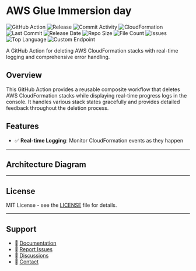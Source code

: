 # AWS Glue Immersion day

![GitHub Action](https://img.shields.io/badge/GitHub-Action-blue?logo=github)&nbsp;![Release](https://github.com/subhamay-bhattacharyya/0207-glue-cft/actions/workflows/release.yaml/badge.svg)&nbsp;![Commit Activity](https://img.shields.io/github/commit-activity/t/subhamay-bhattacharyya/0207-glue-cft)&nbsp;![CloudFormation](https://img.shields.io/badge/AWS-CloudFormation-orange?logo=amazonaws)&nbsp;![Last Commit](https://img.shields.io/github/last-commit/subhamay-bhattacharyya/0207-glue-cft)&nbsp;![Release Date](https://img.shields.io/github/release-date/subhamay-bhattacharyya/0207-glue-cft)&nbsp;![Repo Size](https://img.shields.io/github/repo-size/subhamay-bhattacharyya/0207-glue-cft)&nbsp;![File Count](https://img.shields.io/github/directory-file-count/subhamay-bhattacharyya/0207-glue-cft)&nbsp;![Issues](https://img.shields.io/github/issues/subhamay-bhattacharyya/0207-glue-cft)&nbsp;![Top Language](https://img.shields.io/github/languages/top/subhamay-bhattacharyya/0207-glue-cft)&nbsp;![Custom Endpoint](https://img.shields.io/endpoint?url=https://gist.githubusercontent.com/bsubhamay/c3f347e57f5bc3436d3f7b981870c254/raw/0207-glue-cft.json?)


A GitHub Action for deleting AWS CloudFormation stacks with real-time logging and comprehensive error handling.

## Overview

This GitHub Action provides a reusable composite workflow that deletes AWS CloudFormation stacks while displaying real-time progress logs in the console. It handles various stack states gracefully and provides detailed feedback throughout the deletion process.

## Features

- ✅ **Real-time Logging**: Monitor CloudFormation events as they happen

---

## Architecture Diagram


---

## License

MIT License - see the [LICENSE](LICENSE) file for details.

---

## Support

- 📖 [Documentation](https://github.com/subhamay-bhattacharyya/0207-glue-cft/wiki)
- 🐛 [Report Issues](https://github.com/subhamay-bhattacharyya/0207-glue-cft/issues)
- 💬 [Discussions](https://github.com/subhamay-bhattacharyya/0207-glue-cft/discussions)
- 📧 [Contact](mailto:support@subhamay.aws@gmail.com)